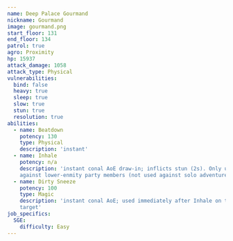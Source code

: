 ```yaml
---
name: Deep Palace Gourmand
nickname: Gourmand
image: gourmand.png
start_floor: 131
end_floor: 134
patrol: true
agro: Proximity
hp: 15937
attack_damage: 1058
attack_type: Physical
vulnerabilities:
  bind: false
  heavy: true
  sleep: true
  slow: true
  stun: true
  resolution: true
abilities:
  - name: Beatdown
    potency: 130
    type: Physical
    description: 'instant'
  - name: Inhale
    potency: n/a
    description: 'instant conal AoE draw-in; inflicts stun (2s). Only used
    against lower-enmity party members (not used against solo adventurers)'
  - name: Dirty Sneeze
    potency: 100
    type: Magic
    description: 'instant conal AoE; used immediately after Inhale on the same
    target'
job_specifics:
  SGE:
    difficulty: Easy
---
```

